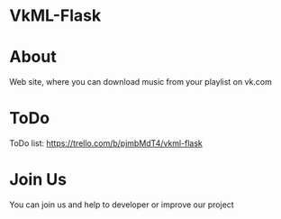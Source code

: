 VkML-Flask
==========

# About
Web site, where you can download music from your playlist on vk.com

# ToDo
ToDo list: https://trello.com/b/pjmbMdT4/vkml-flask

# Join Us
You can join us and help to developer or improve our project
